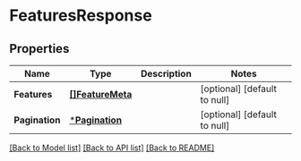 # FeaturesResponse

## Properties
Name | Type | Description | Notes
------------ | ------------- | ------------- | -------------
**Features** | [**[]FeatureMeta**](FeatureMeta.md) |  | [optional] [default to null]
**Pagination** | [***Pagination**](Pagination.md) |  | [optional] [default to null]

[[Back to Model list]](../README.md#documentation-for-models) [[Back to API list]](../README.md#documentation-for-api-endpoints) [[Back to README]](../README.md)


